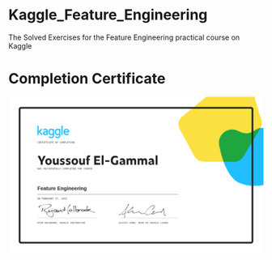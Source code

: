# Kaggle_Feature_Engineering
The Solved Exercises for the Feature Engineering practical course on Kaggle

# Completion Certificate
![Temp](https://github.com/OoFa99/Kaggle_Feature_Engineering/blob/4f955938267fc782641a8cad10df6456392ecd34/Youssouf%20El-Gammal%20-%20Feature%20Engineering.png)
